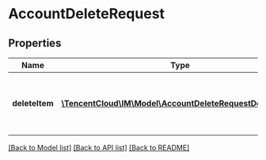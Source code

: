 # AccountDeleteRequest

## Properties
Name | Type | Description | Notes
------------ | ------------- | ------------- | -------------
**deleteItem** | [**\TencentCloud\IM\Model\AccountDeleteRequestDeleteItem[]**](AccountDeleteRequestDeleteItem.md) | 请求删除的帐号对象数组，单次请求最多支持100个帐号 | 

[[Back to Model list]](../README.md#documentation-for-models) [[Back to API list]](../README.md#documentation-for-api-endpoints) [[Back to README]](../README.md)


